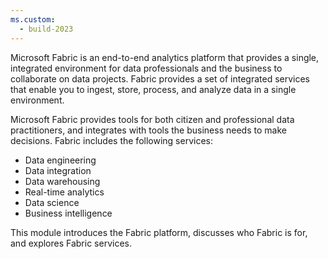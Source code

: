 ```yaml
---
ms.custom:
  - build-2023
---
```

Microsoft Fabric is an end-to-end analytics platform that provides a single, integrated environment for data professionals and the business to collaborate on data projects. Fabric provides a set of integrated services that enable you to ingest, store, process, and analyze data in a single environment.

Microsoft Fabric provides tools for both citizen and professional data practitioners, and integrates with tools the business needs to make decisions. Fabric includes the following services:

- Data engineering
- Data integration
- Data warehousing
- Real-time analytics
- Data science
- Business intelligence

This module introduces the Fabric platform, discusses who Fabric is for, and explores Fabric services.
